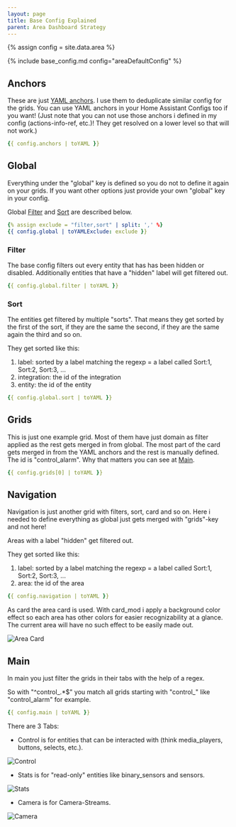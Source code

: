 ```yaml
---
layout: page
title: Base Config Explained
parent: Area Dashboard Strategy
---
```


{% assign config = site.data.area %}

{% include base_config.md config="areaDefaultConfig" %}

## Anchors

These are just [YAML anchors](https://smcleod.net/2022/11/yaml-anchors-and-aliases/). I use them to deduplicate similar config for the grids. You can use YAML anchors in your Home Assistant Configs too if you want! (Just note that you can not use those anchors i defined in my config (actions-info-ref, etc.)! They get resolved on a lower level so that will not work.)

```yaml
{{ config.anchors | toYAML }}
```

## Global

Everything under the "global" key is defined so you do not to define it again on your grids.
If you want other options just provide your own "global" key in your config.

Global [Filter](#filter) and [Sort](#sort) are described below.

```yaml
{% assign exclude = "filter,sort" | split: ',' %}
{{ config.global | toYAMLExclude: exclude }}
```

### Filter

The base config filters out every entity that has has been hidden or disabled.
Additionally entities that have a "hidden" label will get filtered out.

```yaml
{{ config.global.filter | toYAML }}
```

### Sort

The entities get filtered by multiple "sorts". That means they get sorted by the first of the sort, if they are the same the second, if they are the same again the third and so on.

They get sorted like this:

1. label: sorted by a label matching the regexp = a label called Sort:1, Sort:2, Sort:3, ...
2. integration: the id of the integration
3. entity: the id of the entity

```yaml
{{ config.global.sort | toYAML }}
```

## Grids

This is just one example grid. Most of them have just domain as filter applied as the rest gets merged in from global. The most part of the card gets merged in from the YAML anchors and the rest is manually defined. The id is "control_alarm". Why that matters you can see at [Main](#main).

```yaml
{{ config.grids[0] | toYAML }}
```

## Navigation

Navigation is just another grid with filters, sort, card and so on.
Here i needed to define everything as global just gets merged with "grids"-key and not here!

Areas with a label "hidden" get filtered out.

They get sorted like this:

1. label: sorted by a label matching the regexp = a label called Sort:1, Sort:2, Sort:3, ...
2. area: the id of the area

```yaml
{{ config.navigation | toYAML }}
```

As card the area card is used. With card_mod i apply a background color effect so each area has other colors for easier recognizability at a glance.
The current area will have no such effect to be easily made out.

<img src="{{site.baseurl}}/assets/area/area-strategy-navigation.png" alt="Area Card" style="max-height: 20rem;" />

## Main

In main you just filter the grids in their tabs with the help of a regex.

So with "^control_.*$" you match all grids starting with "control_" like "control_alarm" for example.

```yaml
{{ config.main | toYAML }}
```

There are 3 Tabs:

 - Control is for entities that can be interacted with (think media_players, buttons, selects, etc.).

<img src="{{site.baseurl}}/assets/area/area-strategy-main-control.png" alt="Control" style="max-height: 20rem;" />

 - Stats is for "read-only" entities like binary_sensors and sensors.

<img src="{{site.baseurl}}/assets/area/area-strategy-main-stats.png" alt="Stats" style="max-height: 20rem;" />

 - Camera is for Camera-Streams.

<img src="{{site.baseurl}}/assets/area/area-strategy-main-camera.png" alt="Camera" style="max-height: 20rem;" />
